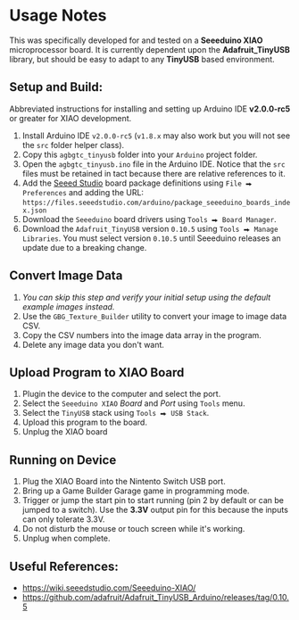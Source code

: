 # Usage Notes

This was specifically developed for and tested on a **Seeeduino XIAO** microprocessor board.
It is currently dependent upon the **Adafruit_TinyUSB** library, but should be easy to adapt to any **TinyUSB** based environment.

## Setup and Build:

Abbreviated instructions for installing and setting up Arduino IDE **v2.0.0-rc5** or greater for XIAO development.

1. Install Arduino IDE `v2.0.0-rc5` (`v1.8.x` may also work but you will not see the `src` folder helper class).
1. Copy this `agbgtc_tinyusb` folder into your `Arduino` project folder.
1. Open the `agbgtc_tinyusb.ino` file in the Arduino IDE. Notice that the `src` files must be retained in tact because there are relative references to it.
1. Add the [Seeed Studio](https://wiki.seeedstudio.com/Seeeduino-XIAO/) board package definitions using `File ⮕ Preferences` and adding the URL: `https://files.seeedstudio.com/arduino/package_seeeduino_boards_index.json`
1. Download the `Seeeduino` board drivers using `Tools ⮕ Board Manager`.
1. Download the `Adafruit_TinyUSB` version `0.10.5` using `Tools ⮕ Manage Libraries`. You must select version `0.10.5` until Seeeduino releases an update due to a breaking change.

## Convert Image Data
  1. _You can skip this step and verify your initial setup using the default example images instead._
  1. Use the `GBG_Texture_Builder` utility to convert your image to image data CSV.
  1. Copy the CSV numbers into the image data array in the program.
  1. Delete any image data you don't want.

## Upload Program to XIAO Board
  1. Plugin the device to the computer and select the port.
  1. Select the `Seeeduino XIAO` *Board* and *Port* using `Tools` menu.
  1. Select the `TinyUSB` stack using `Tools ⮕ USB Stack`.
  1. Upload this program to the board.
  1. Unplug the XIAO board

## Running on Device
  1. Plug the XIAO Board into the Nintento Switch USB port.
  1. Bring up a Game Builder Garage game in programming mode.
  1. Trigger or jump the start pin to start running (pin 2 by default or can be jumped to a switch). Use the **3.3V** output pin for this because the inputs can only tolerate 3.3V.
  1. Do not disturb the mouse or touch screen while it's working.
  1. Unplug when complete.

## Useful References:
- https://wiki.seeedstudio.com/Seeeduino-XIAO/
- https://github.com/adafruit/Adafruit_TinyUSB_Arduino/releases/tag/0.10.5
